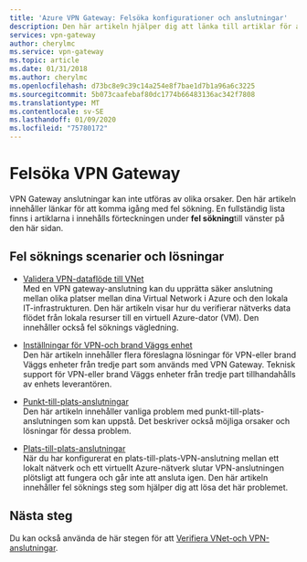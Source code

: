 ```yaml
---
title: 'Azure VPN Gateway: Felsöka konfigurationer och anslutningar'
description: Den här artikeln hjälper dig att länka till artiklar för att felsöka VPN Gateway konfiguration, anslutning och för att validera data flödet.
services: vpn-gateway
author: cherylmc
ms.service: vpn-gateway
ms.topic: article
ms.date: 01/31/2018
ms.author: cherylmc
ms.openlocfilehash: d73bc8e9c39c14a254e8f7bae1d7b1a96a6c3225
ms.sourcegitcommit: 5b073caafebaf80dc1774b66483136ac342f7808
ms.translationtype: MT
ms.contentlocale: sv-SE
ms.lasthandoff: 01/09/2020
ms.locfileid: "75780172"
---
```

# <a name="troubleshoot-vpn-gateway"></a>Felsöka VPN Gateway

VPN Gateway anslutningar kan inte utföras av olika orsaker. Den här artikeln innehåller länkar för att komma igång med fel sökning. En fullständig lista finns i artiklarna i innehålls förteckningen under **fel sökning**till vänster på den här sidan.

## <a name="troubleshooting-scenarios-and-solutions"></a>Fel söknings scenarier och lösningar

* [Validera VPN-dataflöde till VNet](vpn-gateway-validate-throughput-to-vnet.md)<br>Med en VPN gateway-anslutning kan du upprätta säker anslutning mellan olika platser mellan dina Virtual Network i Azure och den lokala IT-infrastrukturen. Den här artikeln visar hur du verifierar nätverks data flödet från lokala resurser till en virtuell Azure-dator (VM). Den innehåller också fel söknings vägledning.

* [Inställningar för VPN-och brand Väggs enhet](vpn-gateway-third-party-settings.md)<br>Den här artikeln innehåller flera föreslagna lösningar för VPN-eller brand Väggs enheter från tredje part som används med VPN Gateway. Teknisk support för VPN-eller brand Väggs enheter från tredje part tillhandahålls av enhets leverantören.

* [Punkt-till-plats-anslutningar](vpn-gateway-troubleshoot-vpn-point-to-site-connection-problems.md)<br>Den här artikeln innehåller vanliga problem med punkt-till-plats-anslutningen som kan uppstå. Det beskriver också möjliga orsaker och lösningar för dessa problem.

* [Plats-till-plats-anslutningar](vpn-gateway-troubleshoot-site-to-site-cannot-connect.md)<br>När du har konfigurerat en plats-till-plats-VPN-anslutning mellan ett lokalt nätverk och ett virtuellt Azure-nätverk slutar VPN-anslutningen plötsligt att fungera och går inte att ansluta igen. Den här artikeln innehåller fel söknings steg som hjälper dig att lösa det här problemet.

## <a name="next-steps"></a>Nästa steg

Du kan också använda de här stegen för att [Verifiera VNet-och VPN-anslutningar](https://support.microsoft.com/help/4032151/configuring-and-validating-vnet-or-vpn-connections).